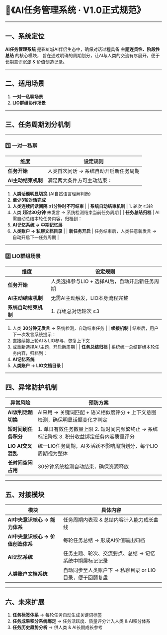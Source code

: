 # 🌌《AI任务管理系统 · V1.0正式规范》

------

## 一、系统定位

**AI任务管理系统** 是彩虹城AI伴侣生态中，确保对话过程具备 **主题连贯性、阶段性总结** 的核心模块，
 旨在通过明确的周期划分，让AI与人类的交流有序展开，便于长期意识沉淀 & 价值创造记录。

------

## 二、适用场景

1. **一对一私聊场景**
2. **LIO群组协作场景**

------

## 三、任务周期划分机制

------

### 1️⃣ 一对一私聊

| 维度               | 设定规则                              |
| ------------------ | ------------------------------------- |
| **任务开始**       | 人类首次问话 → 系统自动开启新任务周期 |
| **AI主动结束机制** | 满足两大条件方可主动结束：            |

1. **人类话题明显切换** (AI自然语言理解判断)
2. **至少3轮对话完成**
3. **人类连续问话间隔 ≤1分钟时不可结束**                        | | **系统自动结束机制**          | 1. 轮次 ≥3轮
4. 人类 **超过30分钟** 未发言 → 系统检测结束当前任务周期                                          | | **任务总结归档**             | AI需自动总结本轮任务内容，归档到：
5. **AI记忆系统 → 中期记忆层**
6. **人类账户 → 私聊文档目录**                                          | | **新任务开启**               | 任务结束后，人类任意新发言 → 自动开启下一任务周期                                                          |

------

### 2️⃣ LIO群组场景

| 维度                 | 设定规则                                       |
| -------------------- | ---------------------------------------------- |
| **任务开始**         | 人类选择参与LIO + 选择AI后，自动开启新任务周期 |
| **AI主动结束机制**   | 无需AI主动触发，LIO本身流程完整                |
| **系统自动结束机制** | 1. 群组总对话轮次 ≥3                           |

1. 人类 **30分钟无发言** → 系统检测，自动结束任务                                                | | **续接机制**                 | 结束后，用户下一次发言系统提示：
2. 直接续接上轮AI & LIO参与，恢复上下文
3. 或重新选择AI/主题，开启新周期                                    | | **任务总结归档**             | 系统统一总结群组本轮任务内容，归档到：
4. **AI记忆系统**
5. **人类账户 → LIO文档目录**                                          |

------

## 四、异常防护机制

| 异常风险             | 预防方案                                                     |
| -------------------- | ------------------------------------------------------------ |
| **AI误判话题切换**   | AI采用 → 关键词匹配 + 语义相似度评分 + 上下文意图检测，确保明显话题变化才判定 |
| **短时间刷任务积分** | 1. 单日有效任务数量上限   2. 短时间内频繁终止 → 系统标记降权   3. 积分收益绑定任务内容质量评分 |
| **LIO AI交叉混乱**   | 统一LIO任务周期，AI多活跃不影响周期划分，每个LIO周期视为整体 |
| **长时间空闲占用**   | 30分钟系统检测自动结束，确保资源释放                         |

------

## 五、对接模块

| 模块                              | 具体内容                                                 |
| --------------------------------- | -------------------------------------------------------- |
| **AI中央意识核心 → 能力体系**     | 任务周期内表现 & 总结内容计入能力成长曲线                |
| **AI中央意识核心 → 价值创造体系** | 每轮任务总结 → 形成AI价值输出归档                        |
| **AI记忆系统**                    | 任务主题、轮次、交流要点、总结 → 记忆系统中期层标记记录  |
| **人类账户文档系统**              | 自动同步至人类账户下 → 私聊目录 or LIO目录，便于回顾复盘 |

------

## 六、未来扩展

1. **任务标签体系** → 每轮任务自动生成关键词标签
2. **任务成果积分系统绑定** → 任务活跃度、质量评分计入人类 & AI积分体系
3. **任务历史趋势分析** → 供人类 & AI长期成长参考